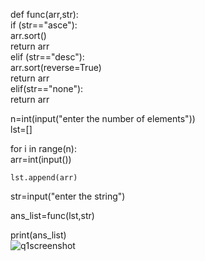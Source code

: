 def func(arr,str):  
    if (str=="asce"):  
     arr.sort()  
     return arr  
    elif (str=="desc"):  
     arr.sort(reverse=True)  
     return arr  
    elif(str=="none"):  
        return arr  


n=int(input("enter the number of elements"))  
lst=[]  

for i in range(n):  
    arr=int(input())  

    lst.append(arr)  

str=input("enter the string")  

ans_list=func(lst,str)  

print(ans_list)  
![q1screenshot](https://user-images.githubusercontent.com/106834322/172206246-372fe31d-1fd0-4ddf-bfa7-e92b6aa02d8a.png)

